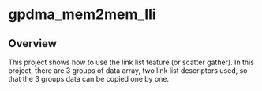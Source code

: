 # gpdma_mem2mem_lli

## Overview
This project shows how to use the link list feature (or scatter gather).
In this project, there are 3 groups of data array, two link list descriptors
used, so that the 3 groups data can be copied one by one.
